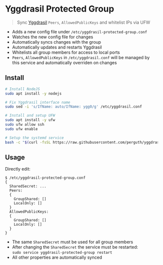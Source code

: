 # Yggdrasil Protected Group

> Sync [Yggdrasil](https://yggdrasil-network.github.io/) `Peers`, `AllowedPublicKeys` and whitelist IPs via UFW

- Adds a new config file under `/etc/yggdrasil-protected-group.conf`
- Watches the new config file for changes
- Automatically syncs changes with the group
- Automatically updates and restarts Yggdrasil
- Whitelists all group members for access to local ports
- `Peers`, `AllowedPublicKeys` in `/etc/yggdrasil.conf` will be managed by this service and automatically overriden on changes

## Install

```bash
# Install NodeJS
sudo apt install -y nodejs

# Fix Yggdrasil interface name
sudo sed -i 's/IfName: auto/IfName: ygg0/g' /etc/yggdrasil.conf

# Install and setup UFW
sudo apt install -y ufw
sudo ufw allow ssh
sudo ufw enable

# Setup the systemd service
bash -c "$(curl -fsSL https://raw.githubusercontent.com/perguth/yggdrasil-protected-group/master/setup.sh)"
```

## Usage

Directly edit:

```
$ /etc/yggdrasil-protected-group.conf
{
  SharedSecret: ...
  Peers:
  {
    GroupShared: []
    LocalOnly: []
  }
  AllowedPublicKeys:
  {
    GroupShared: []
    LocalOnly: []
  }
}
```

- The same `SharedSecret` must be used for all group members
- After changing the `SharedSecret` the service must be restarted:  
  `sudo service yggdrasil-protected-group restart`
-  All other properties are automatically synced
